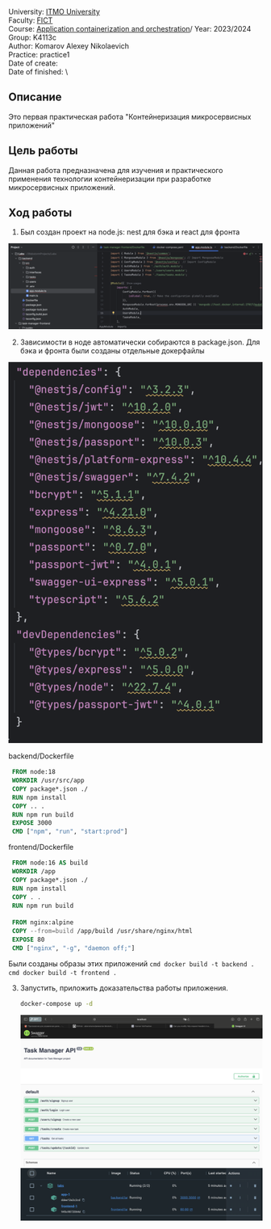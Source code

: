 University: [ITMO University](https://itmo.ru/ru/)\
Faculty: [FICT](https://fict.itmo.ru)\
Course: [Application containerization and orchestration](https://github.com/itmo-ict-faculty/application-containerization-and-orchestration)/
Year: 2023/2024\
Group: K4113c\
Author: Komarov Alexey Nikolaevich\
Practice: practice1\
Date of create: \
Date of finished: \

## Описание
Это первая практическая работа "Контейнеризация микросервисных приложений"

## Цель работы
Данная работа предназначена для изучения и практического применения технологии контейнеризации при разработке микросервисных приложений.

## Ход работы

1. Был создан проект на node.js: nest для бэка и react для фронта

  ![alt text](1.png)

2. Зависимости в ноде автоматически собираются в package.json. Для бэка и фронта были созданы отдельные докерфайлы

  ![alt text](2.png)
  
   backend/Dockerfile
   ```Dockerfile
    FROM node:18
    WORKDIR /usr/src/app
    COPY package*.json ./
    RUN npm install
    COPY .. .
    RUN npm run build
    EXPOSE 3000
    CMD ["npm", "run", "start:prod"]

   ```
   frontend/Dockerfile
   ```Dockerfile
    FROM node:16 AS build
    WORKDIR /app
    COPY package*.json ./
    RUN npm install
    COPY . .
    RUN npm run build

    FROM nginx:alpine
    COPY --from=build /app/build /usr/share/nginx/html
    EXPOSE 80
    CMD ["nginx", "-g", "daemon off;"]
   ```

   
Были созданы образы этих приложений
     ```cmd
     docker build -t backend .
     ```   
     ```cmd
     docker build -t frontend .
     ```   
   
3. Запустить, приложить доказательства работы приложения.  
   ```cmd
   docker-compose up -d
   ```
   ![alt text](3.png)
   ![alt text](4.png)
    
